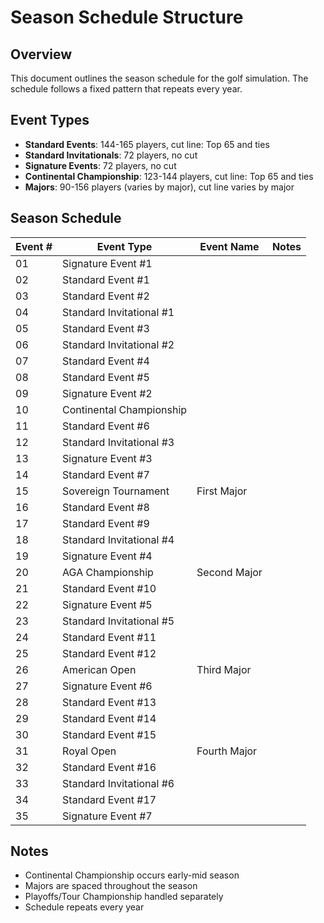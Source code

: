 # Season Schedule Structure

## Overview
This document outlines the season schedule for the golf simulation. The schedule follows a fixed pattern that repeats every year.

## Event Types
- **Standard Events**: 144-165 players, cut line: Top 65 and ties
- **Standard Invitationals**: 72 players, no cut
- **Signature Events**: 72 players, no cut
- **Continental Championship**: 123-144 players, cut line: Top 65 and ties
- **Majors**: 90-156 players (varies by major), cut line varies by major

## Season Schedule

| Event # | Event Type | Event Name | Notes |
|---------|------------|------------|-------|
| 01 | Signature Event #1 | | |
| 02 | Standard Event #1 | | |
| 03 | Standard Event #2 | | |
| 04 | Standard Invitational #1 | | |
| 05 | Standard Event #3 | | |
| 06 | Standard Invitational #2 | | |
| 07 | Standard Event #4 | | |
| 08 | Standard Event #5 | | |
| 09 | Signature Event #2 | | |
| 10 | Continental Championship | | |
| 11 | Standard Event #6 | | |
| 12 | Standard Invitational #3 | | |
| 13 | Signature Event #3 | | |
| 14 | Standard Event #7 | | |
| 15 | Sovereign Tournament | First Major | |
| 16 | Standard Event #8 | | |
| 17 | Standard Event #9 | | |
| 18 | Standard Invitational #4 | | |
| 19 | Signature Event #4 | | |
| 20 | AGA Championship | Second Major | |
| 21 | Standard Event #10 | | |
| 22 | Signature Event #5 | | |
| 23 | Standard Invitational #5 | | |
| 24 | Standard Event #11 | | |
| 25 | Standard Event #12 | | |
| 26 | American Open | Third Major | |
| 27 | Signature Event #6 | | |
| 28 | Standard Event #13 | | |
| 29 | Standard Event #14 | | |
| 30 | Standard Event #15 | | |
| 31 | Royal Open | Fourth Major | |
| 32 | Standard Event #16 | | |
| 33 | Standard Invitational #6 | | |
| 34 | Standard Event #17 | | |
| 35 | Signature Event #7 | | |

## Notes
- Continental Championship occurs early-mid season
- Majors are spaced throughout the season
- Playoffs/Tour Championship handled separately
- Schedule repeats every year 